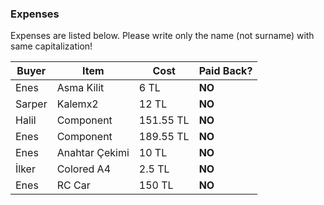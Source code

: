 ### Expenses

Expenses are listed below. 
Please write only the name (not surname) with same capitalization!

| Buyer  | Item  | Cost  | Paid Back?  |
|---|---|---|---|
| Enes   | Asma Kilit  | 6 TL |  **NO**  |
| Sarper | Kalemx2     | 12 TL  | **NO**  |
| Halil  | Component   | 151.55 TL  | **NO**  |
| Enes   | Component   | 189.55 TL  | **NO**  |
| Enes   | Anahtar Çekimi   | 10 TL  | **NO**  |
| İlker  | Colored A4  | 2.5 TL  | **NO** |
| Enes   | RC Car   | 150 TL  | **NO**  |

